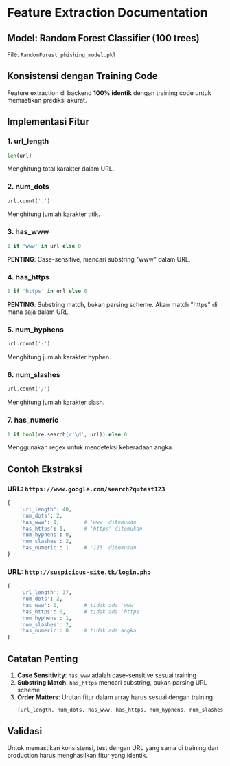 # Feature Extraction Documentation

## Model: Random Forest Classifier (100 trees)

File: `RandomForest_phishing_model.pkl`

## Konsistensi dengan Training Code

Feature extraction di backend **100% identik** dengan training code untuk memastikan prediksi akurat.

## Implementasi Fitur

### 1. url_length
```python
len(url)
```
Menghitung total karakter dalam URL.

### 2. num_dots
```python
url.count('.')
```
Menghitung jumlah karakter titik.

### 3. has_www
```python
1 if 'www' in url else 0
```
**PENTING**: Case-sensitive, mencari substring "www" dalam URL.

### 4. has_https
```python
1 if 'https' in url else 0
```
**PENTING**: Substring match, bukan parsing scheme. Akan match "https" di mana saja dalam URL.

### 5. num_hyphens
```python
url.count('-')
```
Menghitung jumlah karakter hyphen.

### 6. num_slashes
```python
url.count('/')
```
Menghitung jumlah karakter slash.

### 7. has_numeric
```python
1 if bool(re.search(r'\d', url)) else 0
```
Menggunakan regex untuk mendeteksi keberadaan angka.

## Contoh Ekstraksi

### URL: `https://www.google.com/search?q=test123`

```python
{
    'url_length': 40,
    'num_dots': 2,
    'has_www': 1,        # 'www' ditemukan
    'has_https': 1,      # 'https' ditemukan
    'num_hyphens': 0,
    'num_slashes': 2,
    'has_numeric': 1     # '123' ditemukan
}
```

### URL: `http://suspicious-site.tk/login.php`

```python
{
    'url_length': 37,
    'num_dots': 2,
    'has_www': 0,        # tidak ada 'www'
    'has_https': 0,      # tidak ada 'https'
    'num_hyphens': 1,
    'num_slashes': 2,
    'has_numeric': 0     # tidak ada angka
}
```

## Catatan Penting

1. **Case Sensitivity**: `has_www` adalah case-sensitive sesuai training
2. **Substring Match**: `has_https` mencari substring, bukan parsing URL scheme
3. **Order Matters**: Urutan fitur dalam array harus sesuai dengan training:
   ```python
   [url_length, num_dots, has_www, has_https, num_hyphens, num_slashes, has_numeric]
   ```

## Validasi

Untuk memastikan konsistensi, test dengan URL yang sama di training dan production harus menghasilkan fitur yang identik.
